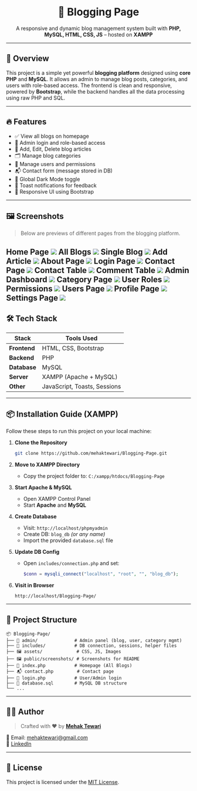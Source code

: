 
<h1 align="center">📝 Blogging Page</h1>
<p align="center">A responsive and dynamic blog management system built with <b>PHP, MySQL, HTML, CSS, JS</b> – hosted on <b>XAMPP</b></p>


---

## 🚀 Overview

This project is a simple yet powerful **blogging platform** designed using **core PHP** and **MySQL**. It allows an admin to manage blog posts, categories, and users with role-based access. The frontend is clean and responsive, powered by **Bootstrap**, while the backend handles all the data processing using raw PHP and SQL.

---

## 🔥 Features

- ✅ View all blogs on homepage
- 🧑 Admin login and role-based access
- 📝 Add, Edit, Delete blog articles
- 🗂️ Manage blog categories
- 👥 Manage users and permissions
- 📬 Contact form (message stored in DB)
- 🌙 Global Dark Mode toggle
- 🧾 Toast notifications for feedback
- 📱 Responsive UI using Bootstrap

---

## 🖼️ Screenshots

> Below are previews of different pages from the blogging platform. 


 **Home Page**      ![](admin/public/screenshots/home.png) 
 **All Blogs**      ![](admin/public/screenshots/allblog.png) 
 **Single Blog**    ![](admin/public/screenshots/blog.png) 
 **Add Article**    ![](admin/public/screenshots/article.png) 
 **About Page**     ![](admin/public/screenshots/about.png) 
 **Login Page**     ![](admin/public/screenshots/login.png) 
 **Contact Page**   ![](admin/public/screenshots/contact.png) 
 **Contact Table**  ![](admin/public/screenshots/contacts.png) 
 **Comment Table**  ![](admin/public/screenshots/comment.png) 
 **Admin Dashboard**  ![](admin/public/screenshots/dashboard.png) 
 **Category Page**  ![](admin/public/screenshots/category.png) 
 **User Roles**     ![](admin/public/screenshots/role.png) 
 **Permissions**    ![](admin/public/screenshots/permission.png) 
 **Users Page**     ![](admin/public/screenshots/users.png) 
 **Profile Page**   ![](admin/public/screenshots/profile.png) 
 **Settings Page**  ![](admin/public/screenshots/setting.png) 
---

## 🛠️ Tech Stack

| Stack       | Tools Used                  |
|-------------|-----------------------------|
| **Frontend**| HTML, CSS, Bootstrap        |
| **Backend** | PHP                         |
| **Database**| MySQL                       |
| **Server**  | XAMPP (Apache + MySQL)      |
| **Other**   | JavaScript, Toasts, Sessions|

---

## 📦 Installation Guide (XAMPP)

Follow these steps to run this project on your local machine:

1. **Clone the Repository**
   ```bash
   git clone https://github.com/mehaktewari/Blogging-Page.git
   ```

2. **Move to XAMPP Directory**
   - Copy the project folder to: `C:/xampp/htdocs/Blogging-Page`

3. **Start Apache & MySQL**
   - Open XAMPP Control Panel
   - Start **Apache** and **MySQL**

4. **Create Database**
   - Visit: `http://localhost/phpmyadmin`
   - Create DB: `blog_db` *(or any name)*
   - Import the provided `database.sql` file

5. **Update DB Config**
   - Open `includes/connection.php` and set:
     ```php
     $conn = mysqli_connect("localhost", "root", "", "blog_db");
     ```

6. **Visit in Browser**
   ```
   http://localhost/Blogging-Page/
   ```

---

## 📁 Project Structure

```
📦 Blogging-Page/
├── 🧠 admin/              # Admin panel (blog, user, category mgmt)
├── 📄 includes/           # DB connection, sessions, helper files
├── 🖼️ assets/             # CSS, JS, Images
├── 🖼️ public/screenshots/ # Screenshots for README
├── 📃 index.php           # Homepage (All Blogs)
├── 📬 contact.php         # Contact page
├── 🔐 login.php           # User/Admin login
├── 📂 database.sql        # MySQL DB structure
└── ...
```

---

## 👩‍💻 Author

> Crafted with ❤️ by [**Mehak Tewari**](https://github.com/mehaktewari)

📧 Email: mehaktewari@gmail.com  
🔗 [LinkedIn](https://www.linkedin.com/in/mehak-tewari-04934b247/)

---

## 📄 License

This project is licensed under the [MIT License](LICENSE).
